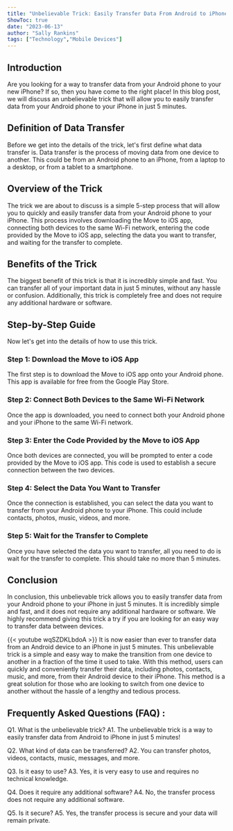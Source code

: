 ```yaml
---
title: "Unbelievable Trick: Easily Transfer Data From Android to iPhone in Just 5 Minutes!"
ShowToc: true 
date: "2023-06-13"
author: "Sally Rankins" 
tags: ["Technology","Mobile Devices"]
---
```

## Introduction
Are you looking for a way to transfer data from your Android phone to your new iPhone? If so, then you have come to the right place! In this blog post, we will discuss an unbelievable trick that will allow you to easily transfer data from your Android phone to your iPhone in just 5 minutes. 

## Definition of Data Transfer
Before we get into the details of the trick, let's first define what data transfer is. Data transfer is the process of moving data from one device to another. This could be from an Android phone to an iPhone, from a laptop to a desktop, or from a tablet to a smartphone. 

## Overview of the Trick
The trick we are about to discuss is a simple 5-step process that will allow you to quickly and easily transfer data from your Android phone to your iPhone. This process involves downloading the Move to iOS app, connecting both devices to the same Wi-Fi network, entering the code provided by the Move to iOS app, selecting the data you want to transfer, and waiting for the transfer to complete. 

## Benefits of the Trick
The biggest benefit of this trick is that it is incredibly simple and fast. You can transfer all of your important data in just 5 minutes, without any hassle or confusion. Additionally, this trick is completely free and does not require any additional hardware or software. 

## Step-by-Step Guide
Now let's get into the details of how to use this trick. 

### Step 1: Download the Move to iOS App
The first step is to download the Move to iOS app onto your Android phone. This app is available for free from the Google Play Store. 

### Step 2: Connect Both Devices to the Same Wi-Fi Network
Once the app is downloaded, you need to connect both your Android phone and your iPhone to the same Wi-Fi network. 

### Step 3: Enter the Code Provided by the Move to iOS App
Once both devices are connected, you will be prompted to enter a code provided by the Move to iOS app. This code is used to establish a secure connection between the two devices. 

### Step 4: Select the Data You Want to Transfer
Once the connection is established, you can select the data you want to transfer from your Android phone to your iPhone. This could include contacts, photos, music, videos, and more. 

### Step 5: Wait for the Transfer to Complete
Once you have selected the data you want to transfer, all you need to do is wait for the transfer to complete. This should take no more than 5 minutes. 

## Conclusion
In conclusion, this unbelievable trick allows you to easily transfer data from your Android phone to your iPhone in just 5 minutes. It is incredibly simple and fast, and it does not require any additional hardware or software. We highly recommend giving this trick a try if you are looking for an easy way to transfer data between devices.

{{< youtube wqSZDKLbdoA >}} 
It is now easier than ever to transfer data from an Android device to an iPhone in just 5 minutes. This unbelievable trick is a simple and easy way to make the transition from one device to another in a fraction of the time it used to take. With this method, users can quickly and conveniently transfer their data, including photos, contacts, music, and more, from their Android device to their iPhone. This method is a great solution for those who are looking to switch from one device to another without the hassle of a lengthy and tedious process.

## Frequently Asked Questions (FAQ) :
Q1. What is the unbelievable trick?
A1. The unbelievable trick is a way to easily transfer data from Android to iPhone in just 5 minutes!

Q2. What kind of data can be transferred?
A2. You can transfer photos, videos, contacts, music, messages, and more.

Q3. Is it easy to use?
A3. Yes, it is very easy to use and requires no technical knowledge.

Q4. Does it require any additional software?
A4. No, the transfer process does not require any additional software.

Q5. Is it secure?
A5. Yes, the transfer process is secure and your data will remain private.



